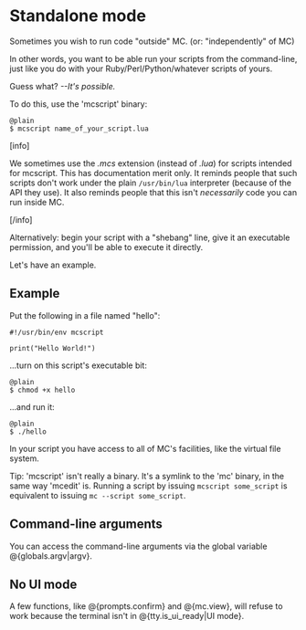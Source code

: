 
# Standalone mode

Sometimes you wish to run code "outside" MC. (or: "independently" of MC)

In other words, you want to be able run your scripts from the
command-line, just like you do with your Ruby/Perl/Python/whatever
scripts of yours.

Guess what? *--It's possible.*

To do this, use the 'mcscript' binary:

    @plain
    $ mcscript name_of_your_script.lua

[info]

We sometimes use the _.mcs_ extension (instead of _.lua_) for scripts
intended for mcscript. This has documentation merit only. It reminds
people that such scripts don't work under the plain `/usr/bin/lua`
interpreter (because of the API they use). It also reminds people that
this isn't _necessarily_ code you can run inside MC.

[/info]

Alternatively: begin your script with a "shebang" line, give it an
executable permission, and you'll be able to execute it directly.

Let's have an example.

## Example

Put the following in a file named "hello":

    #!/usr/bin/env mcscript

    print("Hello World!")

...turn on this script's executable bit:

    @plain
    $ chmod +x hello

...and run it:

    @plain
    $ ./hello

In your script you have access to all of MC's facilities, like the virtual
file system.

Tip: 'mcscript' isn't really a binary. It's a symlink to the 'mc' binary,
in the same way 'mcedit' is. Running a script by issuing
`mcscript some_script` is equivalent to issuing `mc --script some_script`.

## Command-line arguments

You can access the command-line arguments via the global variable
@{globals.argv|argv}.

## No UI mode

A few functions, like @{prompts.confirm} and @{mc.view}, will refuse to
work because the terminal isn't in @{tty.is_ui_ready|UI mode}.
